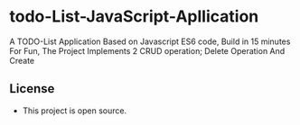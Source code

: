 # todo-List-JavaScript-Apllication
A TODO-List Application Based on Javascript ES6 code, Build in 15 minutes For Fun, The Project Implements 2 CRUD operation; 
Delete Operation And Create

## License
- This project is open source.

